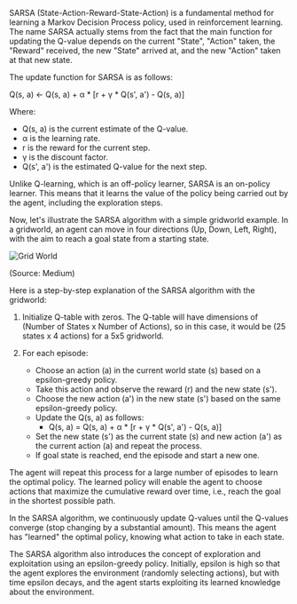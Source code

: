 SARSA (State-Action-Reward-State-Action) is a fundamental method for learning a Markov Decision Process policy, used in reinforcement learning. The name SARSA actually stems from the fact that the main function for updating the Q-value depends on the current "State", "Action" taken, the "Reward" received, the new "State" arrived at, and the new "Action" taken at that new state. 

The update function for SARSA is as follows:

Q(s, a) ← Q(s, a) + α * [r + γ * Q(s', a') - Q(s, a)]

Where:
- Q(s, a) is the current estimate of the Q-value.
- α is the learning rate.
- r is the reward for the current step.
- γ is the discount factor.
- Q(s', a') is the estimated Q-value for the next step.

Unlike Q-learning, which is an off-policy learner, SARSA is an on-policy learner. This means that it learns the value of the policy being carried out by the agent, including the exploration steps.

Now, let's illustrate the SARSA algorithm with a simple gridworld example. In a gridworld, an agent can move in four directions (Up, Down, Left, Right), with the aim to reach a goal state from a starting state.

![Grid World](https://www.researchgate.net/profile/Alexey-Melnikov-3/publication/262526038/figure/fig2/AS:296823253159943@1447779586992/The-grid-world-task-The-goal-of-the-game-is-to-find-the-star-At-the-beginning-of-each.png)

(Source: Medium)

Here is a step-by-step explanation of the SARSA algorithm with the gridworld:

1. Initialize Q-table with zeros. The Q-table will have dimensions of (Number of States x Number of Actions), so in this case, it would be (25 states x 4 actions) for a 5x5 gridworld.

2. For each episode:
   - Choose an action (a) in the current world state (s) based on a epsilon-greedy policy.
   - Take this action and observe the reward (r) and the new state (s').
   - Choose the new action (a') in the new state (s') based on the same epsilon-greedy policy.
   - Update the Q(s, a) as follows:
     - Q(s, a) = Q(s, a) + α * [r + γ * Q(s', a') - Q(s, a)]
   - Set the new state (s') as the current state (s) and new action (a') as the current action (a) and repeat the process.
   - If goal state is reached, end the episode and start a new one.

The agent will repeat this process for a large number of episodes to learn the optimal policy. The learned policy will enable the agent to choose actions that maximize the cumulative reward over time, i.e., reach the goal in the shortest possible path.

In the SARSA algorithm, we continuously update Q-values until the Q-values converge (stop changing by a substantial amount). This means the agent has "learned" the optimal policy, knowing what action to take in each state.

The SARSA algorithm also introduces the concept of exploration and exploitation using an epsilon-greedy policy. Initially, epsilon is high so that the agent explores the environment (randomly selecting actions), but with time epsilon decays, and the agent starts exploiting its learned knowledge about the environment.